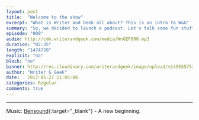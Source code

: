```yaml
---
layout: post
title:  "Welcome to the show"
excerpt: "What is Writer and Geek all about? This is an intro to W&G"
summary: "So, we decided to launch a podcast. Let's talk some fun stuff here."
episode: "000"
audio: http://cdn.writerandgeek.com/media/WnGEP000.mp3
duration: "02:35"
length: "1474720"
explicit: "no"
block: "no"
banner: http://res.cloudinary.com/writerandgeek/image/upload/v1495557535/logo.jpg
author: "Writer & Geek"
date:   2017-05-27 11:05:00
categories: Regular
comments: true
---
```


---
Music: [Bensound](http://www.bensound.com){:target="_blank"} - A new beginning.